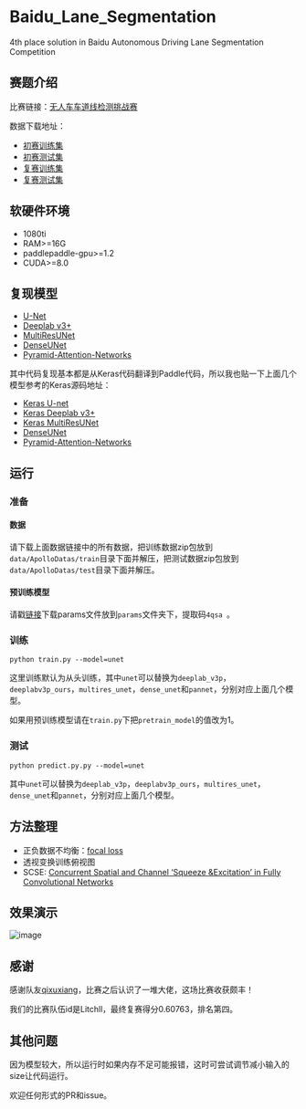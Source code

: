 # Baidu_Lane_Segmentation
4th place solution in Baidu Autonomous Driving Lane Segmentation Competition

## 赛题介绍

比赛链接：[无人车车道线检测挑战赛](http://aistudio.baidu.com/aistudio/#/competition/detail/5)

数据下载地址：

- [初赛训练集](http://aistudio.baidu.com/aistudio/#/datasetDetail/1919)
- [初赛测试集](http://aistudio.baidu.com/aistudio/#/datasetDetail/2492)
- [复赛训练集](http://aistudio.baidu.com/aistudio/#/datasetDetail/3624)
- [复赛测试集](http://aistudio.baidu.com/aistudio/#/datasetdetail/3625)

## 软硬件环境

- 1080ti
- RAM>=16G
- paddlepaddle-gpu>=1.2
- CUDA>=8.0

## 复现模型

- [U-Net](https://arxiv.org/pdf/1505.04597.pdf)
- [Deeplab v3+](https://arxiv.org/pdf/1802.02611.pdf)
- [MultiResUNet](https://arxiv.org/pdf/1902.04049.pdf)
- [DenseUNet](https://arxiv.org/pdf/1608.06993.pdf)
- [Pyramid-Attention-Networks](https://arxiv.org/pdf/1805.10180.pdf)

其中代码复现基本都是从Keras代码翻译到Paddle代码，所以我也贴一下上面几个模型参考的Keras源码地址：

- [Keras U-net](https://github.com/zhixuhao/unet)
- [Keras Deeplab v3+](https://github.com/mjDelta/deeplabv3plus-keras)
- [Keras MultiResUNet](https://github.com/komo135/MultiResUNet)
- [DenseUNet](https://github.com/DeepTrial/Retina-VesselNet)
- [Pyramid-Attention-Networks](https://www.jianshu.com/p/c5eb9976866f)

## 运行

### 准备

#### 数据

请下载上面数据链接中的所有数据，把训练数据zip包放到`data/ApolloDatas/train`目录下面并解压，把测试数据zip包放到`data/ApolloDatas/test`目录下面并解压。

#### 预训练模型

请戳[链接](https://pan.baidu.com/share/init?surl=7wgDUGFLDw7lQkr0M-Ob6g)下载params文件放到`params`文件夹下，提取码`4qsa `。

### 训练

```
python train.py --model=unet 
```

这里训练默认为从头训练，其中`unet`可以替换为`deeplab_v3p`，`deeplabv3p_ours`，`multires_unet`，`dense_unet`和`pannet`，分别对应上面几个模型。

如果用预训练模型请在`train.py`下把`pretrain_model`的值改为1。

### 测试

```
python predict.py.py --model=unet 
```

其中`unet`可以替换为`deeplab_v3p`，`deeplabv3p_ours`，`multires_unet`，`dense_unet`和`pannet`，分别对应上面几个模型。

## 方法整理

- 正负数据不均衡：[focal loss](https://arxiv.org/pdf/1708.02002.pdf)
- 透视变换训练俯视图
- SCSE: [Concurrent Spatial and Channel ‘Squeeze &Excitation’ in Fully Convolutional Networks](https://arxiv.org/pdf/1803.02579.pdf)

## 效果演示

![image](https://github.com/universea/Baidu_Lane_Segmentation/blob/master/demo.gif)


## 感谢

感谢队友[qixuxiang](https://github.com/qixuxiang)，比赛之后认识了一堆大佬，这场比赛收获颇丰！

我们的比赛队伍id是Litchll，最终复赛得分0.60763，排名第四。

## 其他问题

因为模型较大，所以运行时如果内存不足可能报错，这时可尝试调节减小输入的size让代码运行。

欢迎任何形式的PR和issue。


